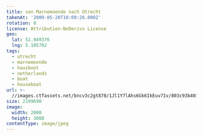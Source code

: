 ```yaml
---
title: von Marnemoende nach Utrecht
takenAt: '2009-05-20T10:09:26.000Z'
rotation: 0
license: Attribution-NoDerivs License
geo:
  lat: 52.049376
  lng: 5.105702
tags:
  - utrecht
  - marnemoende
  - hausboot
  - netherlands
  - boat
  - houseboat
url: >-
  //images.ctfassets.net/bncv3c2gt878/1Jl1Y7lAhs6Gk6IkEuv7Iv/803c93b401d56741ba2664ddedb26e0f/von-marnemoende-nach-utrecht_4367549452_o
size: 2199690
image:
  width: 2000
  height: 3008
contentType: image/jpeg
---
```


